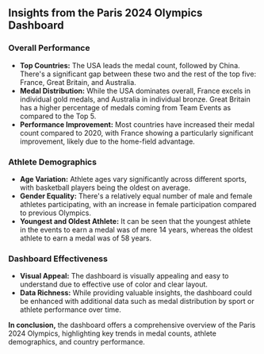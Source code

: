 ## Insights from the Paris 2024 Olympics Dashboard

### Overall Performance
* **Top Countries:** The USA leads the medal count, followed by China. There's a significant gap between these two and the rest of the top five: France, Great Britain, and Australia.
* **Medal Distribution:** While the USA dominates overall, France excels in individual gold medals, and Australia in individual bronze. Great Britain has a higher percentage of medals coming from Team Events as compared to the Top 5. 
* **Performance Improvement:** Most countries have increased their medal count compared to 2020, with France showing a particularly significant improvement, likely due to the home-field advantage.

### Athlete Demographics
* **Age Variation:** Athlete ages vary significantly across different sports, with basketball players being the oldest on average.
* **Gender Equality:** There's a relatively equal number of male and female athletes participating, with an increase in female participation compared to previous Olympics.
* **Youngest and Oldest Athlete:** It can be seen that the youngest athlete in the events to earn a medal was of mere 14 years, whereas the oldest athlete to earn a medal was of 58 years. 

### Dashboard Effectiveness
* **Visual Appeal:** The dashboard is visually appealing and easy to understand due to effective use of color and clear layout.
* **Data Richness:** While providing valuable insights, the dashboard could be enhanced with additional data such as medal distribution by sport or athlete performance over time.

**In conclusion,** the dashboard offers a comprehensive overview of the Paris 2024 Olympics, highlighting key trends in medal counts, athlete demographics, and country performance.
